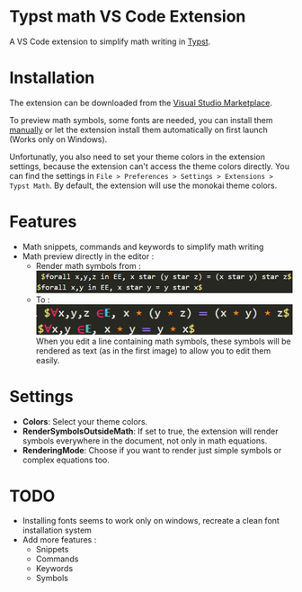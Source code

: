 # Typst math VS Code Extension

A VS Code extension to simplify math writing in [Typst](https://typst.app/home).

# Installation

The extension can be downloaded from the [Visual Studio Marketplace](https://marketplace.visualstudio.com/items?itemName=surv.typst-math).

To preview math symbols, some fonts are needed, you can install them [manually](./fonts/README.md) or let the extension install them automatically on first launch (Works only on Windows).

Unfortunatly, you also need to set your theme colors in the extension settings, because the extension can't access the theme colors directly. You can find the settings in `File > Preferences > Settings > Extensions > Typst Math`.
By default, the extension will use the monokai theme colors.

# Features

- Math snippets, commands and keywords to simplify math writing
- Math preview directly in the editor :
  - Render math symbols from : \
    ![Typst math without preview](./github/math-without-preview.png)
  - To : \
    ![Preview some math symbols directly](./github/math-preview.png) \
    When you edit a line containing math symbols, these symbols will be rendered as text (as in the first image) to allow you to edit them easily.

# Settings

- **Colors**: Select your theme colors.
- **RenderSymbolsOutsideMath**: If set to true, the extension will render symbols everywhere in the document, not only in math equations.
- **RenderingMode**: Choose if you want to render just simple symbols or complex equations too.

# TODO

- Installing fonts seems to work only on windows, recreate a clean font installation system
- Add more features :
  - Snippets
  - Commands
  - Keywords
  - Symbols
